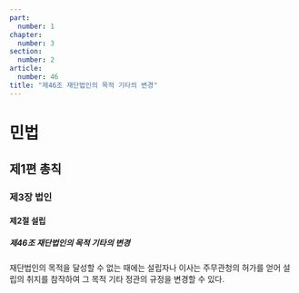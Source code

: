 ```yaml
---
part:
  number: 1
chapter:
  number: 3
section:
  number: 2
article:
  number: 46
title: "제46조 재단법인의 목적 기타의 변경"
---
```

# 민법

## 제1편 총칙

### 제3장 법인

#### 제2절 설립

##### 제46조 재단법인의 목적 기타의 변경

재단법인의 목적을 달성할 수 없는 때에는 설립자나 이사는 주무관청의 허가를 얻어 설립의 취지를 참작하여 그 목적 기타 정관의 규정을 변경할 수 있다.
